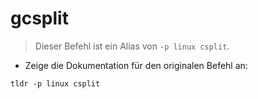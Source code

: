# gcsplit

> Dieser Befehl ist ein Alias von `-p linux csplit`.

- Zeige die Dokumentation für den originalen Befehl an:

`tldr -p linux csplit`
